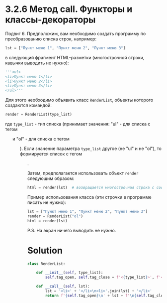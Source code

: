 # 3.2.6 Метод __call__. Функторы и классы-декораторы

Подвиг 6. Предположим, вам необходимо создать программу по преобразованию списка строк, например:

```python
lst = ["Пункт меню 1", "Пункт меню 2", "Пункт меню 3"]
```

в следующий фрагмент HTML-разметки (многострочной строки, кавычки выводить не нужно):

```python
'''<ul>
<li>Пункт меню 1</li>
<li>Пункт меню 2</li>
<li>Пункт меню 3</li>
</ul>'''
```

Для этого необходимо объявить класс `RenderList`, объекты которого создаются командой:

```python
render = RenderList(type_list)
```

где `type_list` - тип списка (принимает значения: "ul" - для списка с тегом <ul> и "ol" - для списка с тегом <ol>). Если
значение параметра `type_list` другое (не "ul" и не "ol"), то формируется список с тегом <ul>.

Затем, предполагается использовать объект `render` следующим образом:

```python
html = render(lst)  # возвращается многострочная строка с соответствующей HTML-разметкой
```

Пример использования класса (эти строчки в программе писать не нужно):

```python
lst = ["Пункт меню 1", "Пункт меню 2", "Пункт меню 3"]
render = RenderList("ol")
html = render(lst)
```

P.S. На экран ничего выводить не нужно.

# Solution

```python
class RenderList:

    def __init__(self, type_list):
        self.tag_open, self.tag_close = f'<{type_list}>', f'</{type_list}>'

    def __call__(self, lst):
        lst = '<li>' + '</li>\n<li>'.join(lst) + '</li>'
        return f'{self.tag_open}\n' + lst + f'\n{self.tag_close}\n'
```